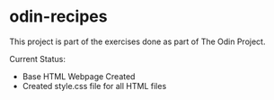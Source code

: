 # odin-recipes

This project is part of the exercises done as part of The Odin Project. 

Current Status:
- Base HTML Webpage Created
- Created style.css file for all HTML files